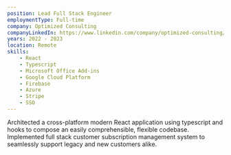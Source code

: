```yaml
---
position: Lead Full Stack Engineer
employmentType: Full-time
company: Optimized Consulting
companyLinkedIn: https://www.linkedin.com/company/optimized-consulting/
years: 2022 - 2023
location: Remote
skills:
    - React
    - Typescript
    - Microsoft Office Add-ins
    - Google Cloud Platform
    - Firebase
    - Azure
    - Stripe
    - SSO
---
```

Architected a cross-platform modern React application using typescript and hooks to compose an easily comprehensible, flexible codebase. Implemented full stack customer subscription management system to seamlessly support legacy and new customers alike.
